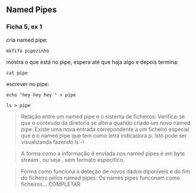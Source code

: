 
## Named Pipes
### Ficha 5, ex 1 

cria named pipe:
```  
mkfifo pipezinho 
```

mostra o que está no pipe, espera até que haja algo e depois termina:
```
cat pipe
```


escrever no pipe:
```
echo "hey hey hey " > pipe
```
```
ls > pipe
```


>  Relação entre um named pipe e o sistema de ficheiros: 
        Verifica-se que o conteudo da diretoria se altera quando criado um novo named pipe. 
        Existe uma nova entrada correpondente a um ficheiro especial que é o named pipe que tem como letra indicadora p. 
        Isto pode ser visualizanda fazendo ls -l 


> A forma como a informação é enviada nos named pipes é em byte stream , ou seja , sem formato especifico.

>  Forma como funciona a deteção de novos dados diponiveis e do fim do ficheiro pelos named pipes:
        Os names pipes funconam como ficheiros... COMPLETAR
